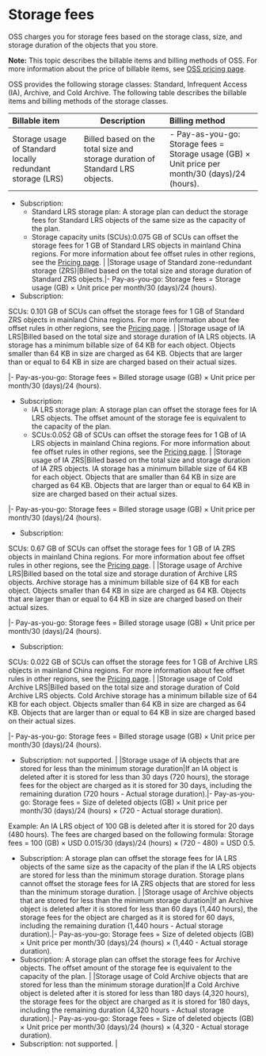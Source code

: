 # Storage fees

OSS charges you for storage fees based on the storage class, size, and storage duration of the objects that you store.

**Note:** This topic describes the billable items and billing methods of OSS. For more information about the price of billable items, see [OSS pricing page](https://www.alibabacloud.com/product/oss/pricing).

OSS provides the following storage classes: Standard, Infrequent Access \(IA\), Archive, and Cold Archive. The following table describes the billable items and billing methods of the storage classes.

|Billable item|Description|Billing method|
|:------------|-----------|:-------------|
|Storage usage of Standard locally redundant storage \(LRS\)|Billed based on the total size and storage duration of Standard LRS objects.|-   Pay-as-you-go: Storage fees = Storage usage \(GB\) × Unit price per month/30 \(days\)/24 \(hours\).
-   Subscription:
    -   Standard LRS storage plan: A storage plan can deduct the storage fees for Standard LRS objects of the same size as the capacity of the plan.
    -   Storage capacity units \(SCUs\):0.075 GB of SCUs can offset the storage fees for 1 GB of Standard LRS objects in mainland China regions. For more information about fee offset rules in other regions, see the [Pricing page](https://www.alibabacloud.com/product/ecs). |
|Storage usage of Standard zone-redundant storage \(ZRS\)|Billed based on the total size and storage duration of Standard ZRS objects.|-   Pay-as-you-go: Storage fees = Storage usage \(GB\) × Unit price per month/30 \(days\)/24 \(hours\).
-   Subscription:

SCUs: 0.101 GB of SCUs can offset the storage fees for 1 GB of Standard ZRS objects in mainland China regions. For more information about fee offset rules in other regions, see the [Pricing page](https://www.alibabacloud.com/product/ecs). |
|Storage usage of IA LRS|Billed based on the total size and storage duration of IA LRS objects. IA storage has a minimum billable size of 64 KB for each object. Objects smaller than 64 KB in size are charged as 64 KB. Objects that are larger than or equal to 64 KB in size are charged based on their actual sizes.

|-   Pay-as-you-go: Storage fees = Billed storage usage \(GB\) × Unit price per month/30 \(days\)/24 \(hours\).
-   Subscription:
    -   IA LRS storage plan: A storage plan can offset the storage fees for IA LRS objects. The offset amount of the storage fee is equivalent to the capacity of the plan.
    -   SCUs:0.052 GB of SCUs can offset the storage fees for 1 GB of IA LRS objects in mainland China regions. For more information about fee offset rules in other regions, see the [Pricing page](https://www.alibabacloud.com/product/ecs). |
|Storage usage of IA ZRS|Billed based on the total size and storage duration of IA ZRS objects. IA storage has a minimum billable size of 64 KB for each object. Objects that are smaller than 64 KB in size are charged as 64 KB. Objects that are larger than or equal to 64 KB in size are charged based on their actual sizes.

|-   Pay-as-you-go: Storage fees = Billed storage usage \(GB\) × Unit price per month/30 \(days\)/24 \(hours\).
-   Subscription:

SCUs: 0.67 GB of SCUs can offset the storage fees for 1 GB of IA ZRS objects in mainland China regions. For more information about fee offset rules in other regions, see the [Pricing page](https://www.alibabacloud.com/product/ecs). |
|Storage usage of Archive LRS|Billed based on the total size and storage duration of Archive LRS objects. Archive storage has a minimum billable size of 64 KB for each object. Objects smaller than 64 KB in size are charged as 64 KB. Objects that are larger than or equal to 64 KB in size are charged based on their actual sizes.

|-   Pay-as-you-go: Storage fees = Billed storage usage \(GB\) × Unit price per month/30 \(days\)/24 \(hours\).
-   Subscription:

SCUs: 0.022 GB of SCUs can offset the storage fees for 1 GB of Archive LRS objects in mainland China regions. For more information about fee offset rules in other regions, see the [Pricing page](https://www.alibabacloud.com/product/ecs). |
|Storage usage of Cold Archive LRS|Billed based on the total size and storage duration of Cold Archive LRS objects. Cold Archive storage has a minimum billable size of 64 KB for each object. Objects smaller than 64 KB in size are charged as 64 KB. Objects that are larger than or equal to 64 KB in size are charged based on their actual sizes.

|-   Pay-as-you-go: Storage fees = Billed storage usage \(GB\) × Unit price per month/30 \(days\)/24 \(hours\).
-   Subscription: not supported. |
|Storage usage of IA objects that are stored for less than the minimum storage duration|If an IA object is deleted after it is stored for less than 30 days \(720 hours\), the storage fees for the object are charged as it is stored for 30 days, including the remaining duration \(720 hours - Actual storage duration\).|-   Pay-as-you-go: Storage fees = Size of deleted objects \(GB\) × Unit price per month/30 \(days\)/24 \(hours\) × \(720 - Actual storage duration\).

Example: An IA LRS object of 100 GB is deleted after it is stored for 20 days \(480 hours\). The fees are charged based on the following formula: Storage fees = 100 \(GB\) × USD 0.015/30 \(days\)/24 \(hours\) × \(720 - 480\) = USD 0.5.

-   Subscription: A storage plan can offset the storage fees for IA LRS objects of the same size as the capacity of the plan if the IA LRS objects are stored for less than the minimum storage duration. Storage plans cannot offset the storage fees for IA ZRS objects that are stored for less than the minimum storage duration. |
|Storage usage of Archive objects that are stored for less than the minimum storage duration|If an Archive object is deleted after it is stored for less than 60 days \(1,440 hours\), the storage fees for the object are charged as it is stored for 60 days, including the remaining duration \(1,440 hours - Actual storage duration\).|-   Pay-as-you-go: Storage fees = Size of deleted objects \(GB\) × Unit price per month/30 \(days\)/24 \(hours\) × \(1,440 - Actual storage duration\).
-   Subscription: A storage plan can offset the storage fees for Archive objects. The offset amount of the storage fee is equivalent to the capacity of the plan. |
|Storage usage of Cold Archive objects that are stored for less than the minimum storage duration|If a Cold Archive object is deleted after it is stored for less than 180 days \(4,320 hours\), the storage fees for the object are charged as it is stored for 180 days, including the remaining duration \(4,320 hours - Actual storage duration\).|-   Pay-as-you-go: Storage fees = Size of deleted objects \(GB\) × Unit price per month/30 \(days\)/24 \(hours\) × \(4,320 - Actual storage duration\).
-   Subscription: not supported. |

